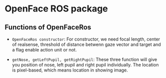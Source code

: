 # OpenFace ROS package

## Functions of OpenFaceRos

* `OpenFaceRos constructor`: For constructor, we need focal length, center of realsense, threshold of distance betwenn gaze vector and target and a flag enable action unit or not.

* `getNose, getLeftPupil, getRightPupil`: These three function will give you position of nose, left pupil and right pupil individually. The location is pixel-based, which means location in showing image.




